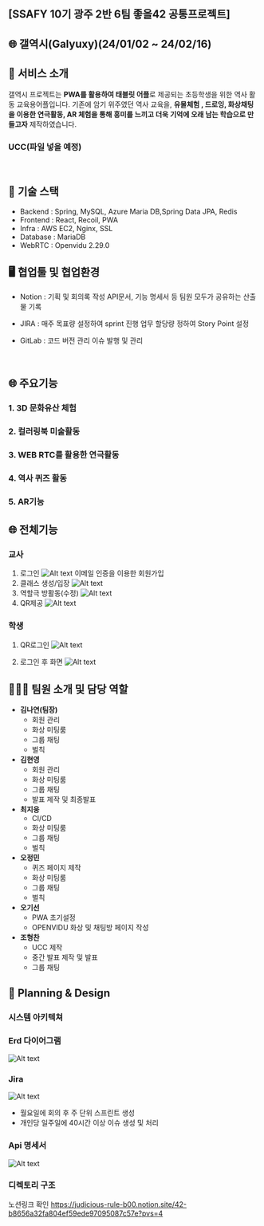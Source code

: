 ## [SSAFY 10기 광주 2반 6팀 좋을42 공통프로젝트]

## 🌐 갤역시(Galyuxy)(24/01/02 ~ 24/02/16)

## 📑 서비스 소개

갤역시 프로젝트는 <B>PWA를 활용하여 태블릿 어플</B>로 제공되는 초등학생을 위한 역사 활동 교육용어플입니다.
기존에 암기 위주였던 역사 교육을, <B>유물체험 , 드로잉, 화상채팅을 이용한 연극활동, AR 체험을 통해 흥미를 느끼고 더욱 기억에 오래 남는 학습으로 만들고자</B> 제작하였습니다.

### UCC(파일 넣을 예정)

<br>

## 🔧 기술 스택

- Backend : Spring, MySQL, Azure Maria DB,Spring Data JPA, Redis
- Frontend : React, Recoil, PWA
- Infra : AWS EC2, Nginx, SSL
- Database : MariaDB
- WebRTC : Openvidu 2.29.0

## 🖥️ 협업툴 및 협업환경

- Notion :
  기획 및 회의록 작성
  API문서, 기능 명세서 등 팀원 모두가 공유하는 산출물 기록
- JIRA :
  매주 목표량 설정하여 sprint 진행
  업무 할당량 정하여 Story Point 설정
- GitLab :
코드 버전 관리
이슈 발행 및 관리

  <br>

## 🌐 주요기능

### 1. 3D 문화유산 체험

### 2. 컬러링북 미술활동

### 3. WEB RTC를 활용한 연극활동

### 4. 역사 퀴즈 활동

### 5. AR기능

## 🌐 전체기능

### 교사

1. 로그인
   ![Alt text](./Readmeassets/교사회원가입.png)
   이메일 인증을 이용한 회원가입
2. 클래스 생성/입장
   ![Alt text](./Readmeassets/교사클래스생성.png)
3. 역할극 방활동(수정)
   ![Alt text](./Readmeassets/교사역활극.png)
4. QR제공
   ![Alt text](./Readmeassets/교사QR.png)

### 학생

1. QR로그인
   ![Alt text](./Readmeassets/Qr로그인.png)

2. 로그인 후 화면
   ![Alt text](./Readmeassets/학생메인.png)

## 👨‍👩‍👧 팀원 소개 및 담당 역할

- **김나연(팀장)**
  - 회원 관리
  - 화상 미팅룸
  - 그룹 채팅
  - 벌칙
- **김현영**
  - 회원 관리
  - 화상 미팅룸
  - 그룹 채팅
  - 발표 제작 및 최종발표
- **최지웅**
  - CI/CD
  - 화상 미팅룸
  - 그룹 채팅
  - 벌칙
- **오정민**
  - 퀴즈 페이지 제작
  - 화상 미팅룸
  - 그룹 채팅
  - 벌칙
- **오기선**
  - PWA 초기설정
  - OPENVIDU 화상 및 채팅방 페이지 작성
- **조형찬**
  - UCC 제작
  - 중간 발표 제작 및 발표
  - 그룹 채팅

## 📑 Planning & Design

### 시스템 아키텍쳐

### Erd 다이어그램

![Alt text](./Readmeassets/ERD.png)

### Jira

![Alt text](./Readmeassets/Jira.png)

- 월요일에 회의 후 주 단위 스프린트 생성
- 개인당 일주일에 40시간 이상 이슈 생성 및 처리

### Api 명세서

![Alt text](./Readmeassets/Api.png)

### 디렉토리 구조

노션링크 확인
https://judicious-rule-b00.notion.site/42-b8656a32fa804ef59ede97095087c57e?pvs=4
